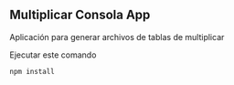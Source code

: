 

## Multiplicar Consola App

Aplicación para generar archivos de tablas de multiplicar

Ejecutar este comando
```
npm install
```

